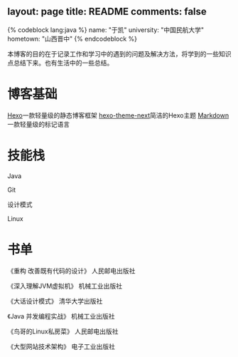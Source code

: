 layout: page
title: README
comments: false
---
{% codeblock lang:java %}
 name: "于凯"
 university: "中国民航大学"
 hometown: "山西晋中"
{% endcodeblock %}

本博客的目的在于记录工作和学习中的遇到的问题及解决方法，将学到的一些知识点总结下来。也有生活中的一些总结。

# 博客基础

[Hexo](https://hexo.io/)一款轻量级的静态博客框架
[hexo-theme-next](https://github.com/iissnan/hexo-theme-next)简洁的Hexo主题
[Markdown](https://www.gitbook.com/book/noahsoft/-makedown/details)一款轻量级的标记语言

# 技能栈

Java

Git

设计模式

Linux

# 书单

《重构 改善既有代码的设计》  人民邮电出版社

《深入理解JVM虚拟机》  机械工业出版社

《大话设计模式》  清华大学出版社  

《Java 并发编程实战》 机械工业出版社

《鸟哥的Linux私房菜》 人民邮电出版社
 
《大型网站技术架构》 电子工业出版社

